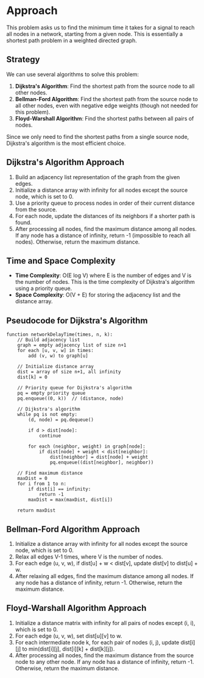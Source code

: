 # Approach

This problem asks us to find the minimum time it takes for a signal to reach all nodes in a network, starting from a given node. This is essentially a shortest path problem in a weighted directed graph.

## Strategy
We can use several algorithms to solve this problem:

1. **Dijkstra's Algorithm**: Find the shortest path from the source node to all other nodes.
2. **Bellman-Ford Algorithm**: Find the shortest path from the source node to all other nodes, even with negative edge weights (though not needed for this problem).
3. **Floyd-Warshall Algorithm**: Find the shortest paths between all pairs of nodes.

Since we only need to find the shortest paths from a single source node, Dijkstra's algorithm is the most efficient choice.

## Dijkstra's Algorithm Approach
1. Build an adjacency list representation of the graph from the given edges.
2. Initialize a distance array with infinity for all nodes except the source node, which is set to 0.
3. Use a priority queue to process nodes in order of their current distance from the source.
4. For each node, update the distances of its neighbors if a shorter path is found.
5. After processing all nodes, find the maximum distance among all nodes. If any node has a distance of infinity, return -1 (impossible to reach all nodes). Otherwise, return the maximum distance.

## Time and Space Complexity
- **Time Complexity**: O(E log V) where E is the number of edges and V is the number of nodes. This is the time complexity of Dijkstra's algorithm using a priority queue.
- **Space Complexity**: O(V + E) for storing the adjacency list and the distance array.

## Pseudocode for Dijkstra's Algorithm
```
function networkDelayTime(times, n, k):
    // Build adjacency list
    graph = empty adjacency list of size n+1
    for each [u, v, w] in times:
        add (v, w) to graph[u]
    
    // Initialize distance array
    dist = array of size n+1, all infinity
    dist[k] = 0
    
    // Priority queue for Dijkstra's algorithm
    pq = empty priority queue
    pq.enqueue((0, k))  // (distance, node)
    
    // Dijkstra's algorithm
    while pq is not empty:
        (d, node) = pq.dequeue()
        
        if d > dist[node]:
            continue
        
        for each (neighbor, weight) in graph[node]:
            if dist[node] + weight < dist[neighbor]:
                dist[neighbor] = dist[node] + weight
                pq.enqueue((dist[neighbor], neighbor))
    
    // Find maximum distance
    maxDist = 0
    for i from 1 to n:
        if dist[i] == infinity:
            return -1
        maxDist = max(maxDist, dist[i])
    
    return maxDist
```

## Bellman-Ford Algorithm Approach
1. Initialize a distance array with infinity for all nodes except the source node, which is set to 0.
2. Relax all edges V-1 times, where V is the number of nodes.
3. For each edge (u, v, w), if dist[u] + w < dist[v], update dist[v] to dist[u] + w.
4. After relaxing all edges, find the maximum distance among all nodes. If any node has a distance of infinity, return -1. Otherwise, return the maximum distance.

## Floyd-Warshall Algorithm Approach
1. Initialize a distance matrix with infinity for all pairs of nodes except (i, i), which is set to 0.
2. For each edge (u, v, w), set dist[u][v] to w.
3. For each intermediate node k, for each pair of nodes (i, j), update dist[i][j] to min(dist[i][j], dist[i][k] + dist[k][j]).
4. After processing all nodes, find the maximum distance from the source node to any other node. If any node has a distance of infinity, return -1. Otherwise, return the maximum distance.
